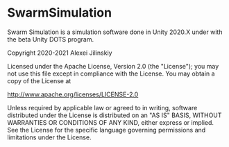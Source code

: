 # SwarmSimulation
 
Swarm Simulation is a simulation software done in Unity 2020.X under with the beta Unity DOTS program.

Copyright 2020-2021 Alexei Jilinskiy

Licensed under the Apache License, Version 2.0 (the "License");
you may not use this file except in compliance with the License.
You may obtain a copy of the License at

  http://www.apache.org/licenses/LICENSE-2.0

Unless required by applicable law or agreed to in writing, software
distributed under the License is distributed on an "AS IS" BASIS,
WITHOUT WARRANTIES OR CONDITIONS OF ANY KIND, either express or implied.
See the License for the specific language governing permissions and
limitations under the License.
